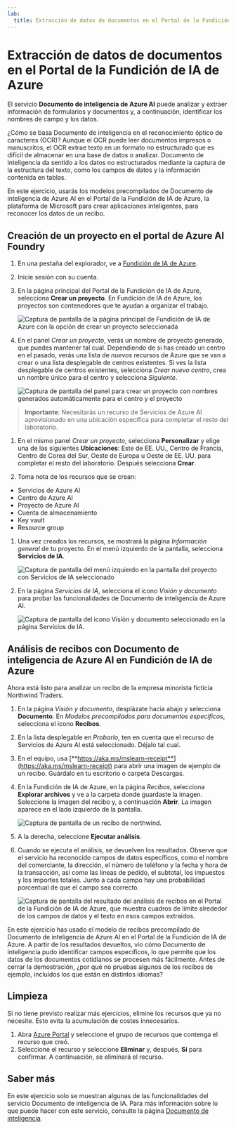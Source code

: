 ```yaml
---
lab:
  title: Extracción de datos de documentos en el Portal de la Fundición de IA de Azure
---
```


# Extracción de datos de documentos en el Portal de la Fundición de IA de Azure

El servicio **Documento de inteligencia de Azure AI** puede analizar y extraer información de formularios y documentos y, a continuación, identificar los nombres de campo y los datos. 

¿Cómo se basa Documento de inteligencia en el reconocimiento óptico de caracteres (OCR)? Aunque el OCR puede leer documentos impresos o manuscritos, el OCR extrae texto en un formato no estructurado que es difícil de almacenar en una base de datos o analizar. Documento de inteligencia da sentido a los datos no estructurados mediante la captura de la estructura del texto, como los campos de datos y la información contenida en tablas. 

En este ejercicio, usarás los modelos precompilados de Documento de inteligencia de Azure AI en el Portal de la Fundición de IA de Azure, la plataforma de Microsoft para crear aplicaciones inteligentes, para reconocer los datos de un recibo. 

## Creación de un proyecto en el portal de Azure AI Foundry

1. En una pestaña del explorador, ve a [Fundición de IA de Azure](https://ai.azure.com?azure-portal=true).

1. Inicie sesión con su cuenta. 

1. En la página principal del Portal de la Fundición de IA de Azure, selecciona **Crear un proyecto**. En Fundición de IA de Azure, los proyectos son contenedores que te ayudan a organizar el trabajo.  

    ![Captura de pantalla de la página principal de Fundición de IA de Azure con la opción de crear un proyecto seleccionada](./media/azure-ai-foundry-home-page.png)

1. En el panel *Crear un proyecto*, verás un nombre de proyecto generado, que puedes mantener tal cual. Dependiendo de si has creado un centro en el pasado, verás una lista de *nuevos* recursos de Azure que se van a crear o una lista desplegable de centros existentes. Si ves la lista desplegable de centros existentes, selecciona *Crear nuevo centro*, crea un nombre único para el centro y selecciona *Siguiente*.  
 
    ![Captura de pantalla del panel para crear un proyecto con nombres generados automáticamente para el centro y el proyecto](./media/azure-ai-foundry-create-project.png)

> **Importante**: Necesitarás un recurso de Servicios de Azure AI aprovisionado en una ubicación específica para completar el resto del laboratorio.

1. En el mismo panel *Crear un proyecto*, selecciona **Personalizar** y elige una de las siguientes **Ubicaciones**: Este de EE. UU., Centro de Francia, Centro de Corea del Sur, Oeste de Europa u Oeste de EE. UU. para completar el resto del laboratorio. Después selecciona **Crear**. 

1. Toma nota de los recursos que se crean: 
- Servicios de Azure AI
- Centro de Azure AI
- Proyecto de Azure AI
- Cuenta de almacenamiento
- Key vault
- Resource group  
 
1. Una vez creados los recursos, se mostrará la página *Información general* de tu proyecto. En el menú izquierdo de la pantalla, selecciona **Servicios de IA**.
 
    ![Captura de pantalla del menú izquierdo en la pantalla del proyecto con Servicios de IA seleccionado](./media/azure-ai-foundry-ai-services.png)  

1. En la página *Servicios de IA*, selecciona el icono *Visión y documento* para probar las funcionalidades de Documento de inteligencia de Azure AI.

    ![Captura de pantalla del icono Visión y documento seleccionado en la página Servicios de IA.](./media/vision-document-tile.png)

## Análisis de recibos con Documento de inteligencia de Azure AI en Fundición de IA de Azure 

Ahora está listo para analizar un recibo de la empresa minorista ficticia Northwind Traders.

1. En la página *Visión y documento*, desplázate hacia abajo y selecciona **Documento**. En *Modelos precompilados para documentos específicos*, selecciona el icono **Recibos**.

1. En la lista desplegable en *Probarlo*, ten en cuenta que el recurso de Servicios de Azure AI está seleccionado. Déjalo tal cual.

1. En el equipo, usa [**https://aka.ms/mslearn-receipt**](https://aka.ms/mslearn-receipt) para abrir una imagen de ejemplo de un recibo. Guárdalo en tu escritorio o carpeta Descargas. 
 
1. En la Fundición de IA de Azure, en la página *Recibos*, selecciona **Explorar archivos** y ve a la carpeta donde guardaste la imagen. Seleccione la imagen del recibo y, a continuación **Abrir**. La imagen aparece en el lado izquierdo de la pantalla.

    ![Captura de pantalla de un recibo de northwind.](media/document-intelligence/receipt.jpg)

1. A la derecha, seleccione **Ejecutar análisis**.

1. Cuando se ejecuta el análisis, se devuelven los resultados. Observe que el servicio ha reconocido campos de datos específicos, como el nombre del comerciante, la dirección, el número de teléfono y la fecha y hora de la transacción, así como las líneas de pedido, el subtotal, los impuestos y los importes totales. Junto a cada campo hay una probabilidad porcentual de que el campo sea correcto.

    ![Captura de pantalla del resultado del análisis de recibos en el Portal de la Fundición de IA de Azure, que muestra cuadros de límite alrededor de los campos de datos y el texto en esos campos extraídos.](media/receipt-lab-result.png)

En este ejercicio has usado el modelo de recibos precompilado de Documento de inteligencia de Azure AI en el Portal de la Fundición de IA de Azure. A partir de los resultados devueltos, vio cómo Documento de inteligencia pudo identificar campos específicos, lo que permite que los datos de los documentos cotidianos se procesen más fácilmente. Antes de cerrar la demostración, ¿por qué no pruebas algunos de los recibos de ejemplo, incluidos los que están en distintos idiomas?

## Limpieza

Si no tiene previsto realizar más ejercicios, elimine los recursos que ya no necesite. Esto evita la acumulación de costes innecesarios.

1. Abra [Azure Portal]( https://portal.azure.com) y seleccione el grupo de recursos que contenga el recurso que creó.
1. Seleccione el recurso y seleccione **Eliminar** y, después, **Sí** para confirmar. A continuación, se eliminará el recurso.

## Saber más

En este ejercicio solo se muestran algunas de las funcionalidades del servicio Documento de inteligencia de IA. Para más información sobre lo que puede hacer con este servicio, consulte la página [Documento de inteligencia](https://learn.microsoft.com/azure/ai-services/document-intelligence/overview?view=doc-intel-3.1.0).
